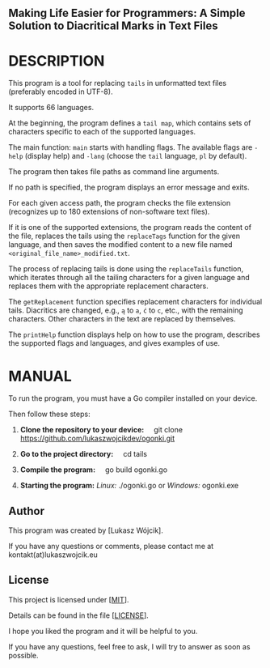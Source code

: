 ## Making Life Easier for Programmers: A Simple Solution to Diacritical Marks in Text Files ##

# DESCRIPTION

This program is a tool for replacing `tails` in unformatted text files (preferably encoded in UTF-8).

It supports 66 languages.

At the beginning, the program defines a `tail map`, which contains sets of characters specific to each of the supported languages.

The main function: `main` starts with handling flags. The available flags are `-help` (display help) and `-lang` <language> (choose the `tail` language, `pl` by default).

The program then takes file paths as command line arguments.

If no path is specified, the program displays an error message and exits.

For each given access path, the program checks the file extension (recognizes up to 180 extensions of non-software text files).

If it is one of the supported extensions, the program reads the content of the file, replaces the tails using the `replaceTags` function for the given language, and then saves the modified content to a new file named `<original_file_name>_modified.txt`.

The process of replacing tails is done using the `replaceTails` function, which iterates through all the tailing characters for a given language and replaces them with the appropriate replacement characters.

The `getReplacement` function specifies replacement characters for individual tails.
Diacritics are changed, e.g., `ą` to `a`, `ć` to `c`, etc., with the remaining characters.
Other characters in the text are replaced by themselves.

The `printHelp` function displays help on how to use the program, describes the supported flags and languages, and gives examples of use.

# MANUAL

To run the program, you must have a Go compiler installed on your device.

Then follow these steps:

1. **Clone the repository to your device:**
   
git clone https://github.com/lukaszwojcikdev/ogonki.git

2. **Go to the project directory:**
   
cd tails

3. **Compile the program:**
   
go build ogonki.go

4. **Starting the program:** *Linux:* ./ogonki.go or *Windows:* ogonki.exe

## Author

This program was created by [Lukasz Wójcik].

If you have any questions or comments, please contact me at kontakt(at)lukaszwojcik.eu

## License

This project is licensed under [[MIT](https://opensource.org/license/mit/)].

Details can be found in the file [[LICENSE](https://github.com/lukaszwojcikdev/ogonki/blob/main/LICENSE)].

I hope you liked the program and it will be helpful to you.

If you have any questions, feel free to ask, I will try to answer as soon as possible.
